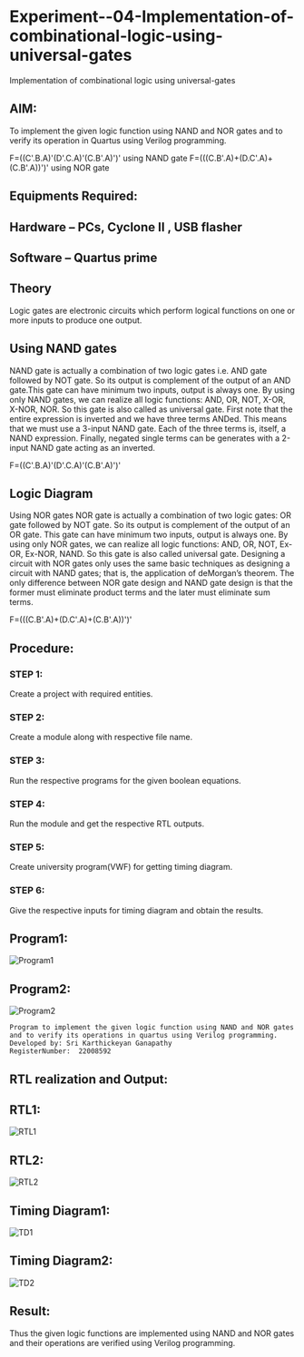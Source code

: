 # Experiment--04-Implementation-of-combinational-logic-using-universal-gates
Implementation of combinational logic using universal-gates
 
## AIM:
To implement the given logic function using NAND and NOR gates and to verify its operation in Quartus using Verilog programming.

F=((C'.B.A)'(D'.C.A)'(C.B'.A)')' using NAND gate
F=(((C.B'.A)+(D.C'.A)+(C.B'.A))')' using NOR gate
## Equipments Required:
## Hardware – PCs, Cyclone II , USB flasher
## Software – Quartus prime


## Theory
Logic gates are electronic circuits which perform logical functions on one or more inputs to produce one output. 

## Using NAND gates
NAND gate is actually a combination of two logic gates i.e. AND gate followed by NOT gate. So its output is complement of the output of an AND gate.This gate can have minimum two inputs, output is always one. By using only NAND gates, we can realize all logic functions: AND, OR, NOT, X-OR, X-NOR, NOR. So this gate is also called as universal gate. First note that the entire expression is inverted and we have three terms ANDed. This means that we must use a 3-input NAND gate. Each of the three terms is, itself, a NAND expression. Finally, negated single terms can be generates with a 2-input NAND gate acting as an inverted.

F=((C'.B.A)'(D'.C.A)'(C.B'.A)')'

## Logic Diagram

Using NOR gates
NOR gate is actually a combination of two logic gates: OR gate followed by NOT gate. So its output is complement of the output of an OR gate. This gate can have minimum two inputs, output is always one. By using only NOR gates, we can realize all logic functions: AND, OR, NOT, Ex-OR, Ex-NOR, NAND. So this gate is also called universal gate. Designing a circuit with NOR gates only uses the same basic techniques as designing a circuit with NAND gates; that is, the application of deMorgan’s theorem. The only difference between NOR gate design and NAND gate design is that the former must eliminate product terms and the later must eliminate sum terms.

F=(((C.B'.A)+(D.C'.A)+(C.B'.A))')'

## Procedure:
### STEP 1:
Create a project with required entities.

### STEP 2:
Create a module along with respective file name.

### STEP 3:
Run the respective programs for the given boolean equations.

### STEP 4:
Run the module and get the respective RTL outputs.

### STEP 5:
Create university program(VWF) for getting timing diagram.

### STEP 6:
Give the respective inputs for timing diagram and obtain the results.

## Program1:
![Program1](./Screenshot%20(110).png)
## Program2:
![Program2](./Screenshot%20(113).png)
```
Program to implement the given logic function using NAND and NOR gates and to verify its operations in quartus using Verilog programming.
Developed by: Sri Karthickeyan Ganapathy
RegisterNumber:  22008592
```
## RTL realization and Output:
## RTL1:
![RTL1](./Screenshot%20(111).png)
## RTL2:
![RTL2](./Screenshot%20(114).png)
## Timing Diagram1:
![TD1](./Screenshot%20(112).png)
## Timing Diagram2:
![TD2](./Screenshot%20(115).png)
## Result:
Thus the given logic functions are implemented using NAND and NOR gates and their operations are verified using Verilog programming.
